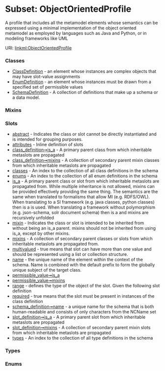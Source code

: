 
# Subset: ObjectOrientedProfile


A profile that includes all the metamodel elements whose semantics can be expressed using a minimal
implementation of the object oriented metamodel as employed by languages such as Java and Python, or
in modeling frameworks like UML

URI: [linkml:ObjectOrientedProfile](https://w3id.org/linkml/ObjectOrientedProfile)


### Classes

 * [ClassDefinition](ClassDefinition.md) - an element whose instances are complex objects that may have slot-value assignments
 * [EnumDefinition](EnumDefinition.md) - an element whose instances must be drawn from a specified set of permissible values
 * [SchemaDefinition](SchemaDefinition.md) - A collection of definitions that make up a schema or a data model.

### Mixins


### Slots

 * [abstract](abstract.md) - Indicates the class or slot cannot be directly instantiated and is intended for grouping purposes.
 * [attributes](attributes.md) - Inline definition of slots
 * [class_definition➞is_a](class_definition_is_a.md) - A primary parent class from which inheritable metaslots are propagated
 * [class_definition➞mixins](class_definition_mixins.md) - A collection of secondary parent mixin classes from which inheritable metaslots are propagated
 * [classes](classes.md) - An index to the collection of all class definitions in the schema
 * [enums](enums.md) - An index to the collection of all enum definitions in the schema
 * [is_a](is_a.md) - A primary parent class or slot from which inheritable metaslots are propagated from. While multiple inheritance is not allowed, mixins can be provided effectively providing the same thing. The semantics are the same when translated to formalisms that allow MI (e.g. RDFS/OWL). When translating to a SI framework (e.g. java classes, python classes) then is a is used. When translating a framework without polymorphism (e.g. json-schema, solr document schema) then is a and mixins are recursively unfolded
 * [mixin](mixin.md) - Indicates the class or slot is intended to be inherited from without being an is_a parent. mixins should not be inherited from using is_a, except by other mixins.
 * [mixins](mixins.md) - A collection of secondary parent classes or slots from which inheritable metaslots are propagated from.
 * [multivalued](multivalued.md) - true means that slot can have more than one value and should be represented using a list or collection structure.
 * [name](name.md) - the unique name of the element within the context of the schema.  Name is combined with the default prefix to form the globally unique subject of the target class.
 * [permissible_value➞is_a](permissible_value_is_a.md)
 * [permissible_value➞mixins](permissible_value_mixins.md)
 * [range](range.md) - defines the type of the object of the slot.  Given the following slot definition
 * [required](required.md) - true means that the slot must be present in instances of the class definition
 * [schema_definition➞name](schema_definition_name.md) - a unique name for the schema that is both human-readable and consists of only characters from the NCName set
 * [slot_definition➞is_a](slot_definition_is_a.md) - A primary parent slot from which inheritable metaslots are propagated
 * [slot_definition➞mixins](slot_definition_mixins.md) - A collection of secondary parent mixin slots from which inheritable metaslots are propagated
 * [types](types.md) - An index to the collection of all type definitions in the schema

### Types


### Enums

